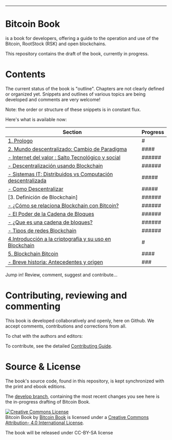 
<hr/>

# Bitcoin Book

 is a book for developers, offering a guide to the operation and use of the Bitcoin, RootStock (RSK) and open blockchains.

This repository contains the draft of the book, currently in progress. 

# Contents

The current status of the book is "outline". Chapters are not clearly defined or organized yet. Snippets and outlines of various topics are being developed and comments are very welcome!

Note: the order or structure of these snippets is in constant flux.

Here's what is available now:

| Section | Progress |
|-------|------|
| [1. Prologo](prologo.asciidoc) | # |
| [2. Mundo descentralizado: Cambio de Paradigma](xxx.asciidoc) | #### |
| [- Internet del valor : Salto Tecnológico y social](saltotec.asciidoc) | ######|
| [- Descentralización usando Blockchain](descentralizacion.asciidoc) |  ######|
| [- Sistemas IT: Distribuidos vs Computación descentralizada](sistemas-it.asciidoc) | ##### |
| [- Como Descentralizar](comodescentralizar.asciidoc) | #####
| [3. Definición de Blockchain] |######
| [- ¿Cómo se relaciona Blockchain con Bitcoin?](relacion.asciidoc) |###### |
| [- El Poder de la Cadena de Bloques](podercadena.asciidoc) |###### |
| [- ¿Que es una cadena de bloques?](queesunacadena.asciidoc) |###### |
| [- Tipos de redes Blockchain](tiposchain.asciidoc) |###### |
| [4.Introducción a la criptografía y su uso en Blockchain](Intro-a-la-criptografia-y-su-uso.asciidoc) | # |
| [5. Blockchain Bitcoin](xxx.asciidoc) | #### |
| [ - Breve historia: Antecedentes y origen](origen.asciidoc) | ### |


Jump in! Review, comment, suggest and contribute...

# Contributing, reviewing and commenting

This book is developed collaboratively and openly, here on Github. We accept comments, contributions and corrections from all.

To chat with the authors and editors:


To contribute, see the detailed [Contributing Guide](CONTRIBUTE.md).

# Source & License

The book's source code, found in this repository, is kept synchronized with the print and ebook editions.

The [develop branch](https://github.com/blockchainespana/BookBitcoin/tree/develop), containing the most recent changes you see here is the in-progress drafting of Bitcoin Book.

<a rel="license" href="http://creativecommons.org/licenses/by-sa/4.0/"><img alt="Creative Commons License" style="border-width:0" src="https://i.creativecommons.org/l/by-sa/4.0/88x31.png" /></a><br /><span xmlns:dct="http://purl.org/dc/terms/" property="dct:title">Bitcoin Book</span> by <a xmlns:cc="http://creativecommons.org/ns#" href="https://blockchainespaña.com/" property="cc:attributionName" rel="cc:attributionURL">Bitcoin Book</a> is licensed under a <a rel="license" href="http://creativecommons.org/licenses/by-sa">Creative Commons Attribution- 4.0 International License</a>.

The book will be released under CC-BY-SA license 
